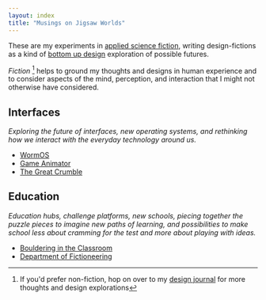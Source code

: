 ```yaml
---
layout: index
title: "Musings on Jigsaw Worlds"
---
```


These are my experiments in [applied science fiction](/applied-science-fiction), writing design-fictions as a kind of [bottom up design](/bottom-up-design) exploration of possible futures.  

*Fiction* [^1] helps to ground my thoughts and designs in human experience and to consider aspects of the mind, perception, and interaction that I might not otherwise have considered.

[^1]: If you'd prefer non-fiction, hop on over to my [design journal](/writing) for more thoughts and design explorations

## Interfaces
*Exploring the future of interfaces, new operating systems, and rethinking how we interact with the everyday technology around us.*

- [WormOS](/stories/worm-os)
- [Game Animator](/stories/game-animator)
- [The Great Crumble](/stories/the-great-crumble)

<!--## Cities-->

## Education
*Education hubs, challenge platforms, new schools, piecing together the puzzle pieces to imagine new paths of learning, and possibilities to make school less about cramming for the test and more about playing with ideas.*

- [Bouldering in the Classroom](/stories/bouldering-in-the-classroom)
- [Department of Fictioneering](/stories/department-of-fictioneering)